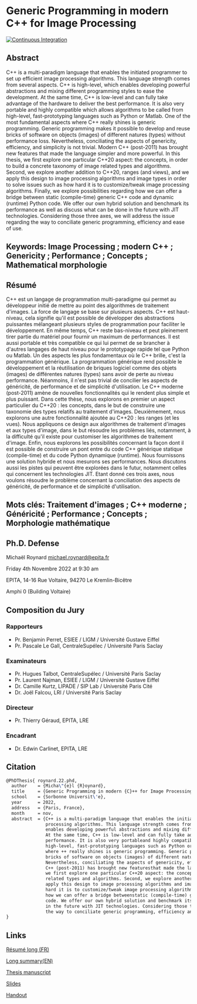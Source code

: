 # Generic Programming in modern C++ for Image Processing

[![Continuous Integration](https://github.com/dutiona/thesis/actions/workflows/ci.yaml/badge.svg)](https://github.com/dutiona/thesis/actions/workflows/ci.yaml)

## Abstract

C++ is a multi-paradigm language that enables the initiated programmer to set up efficient image processing algorithms. This language strength comes from several aspects. C++ is high-level, which enables developing powerful abstractions and mixing different programming styles to ease the development. At the same time, C++ is low-level and can fully take advantage of the hardware to deliver the best performance. It is also very portable and highly compatible which allows algorithms to be called from high-level, fast-prototyping languages such as Python or Matlab. One of the most fundamental aspects where C++ really shines is generic programming. Generic programming makes it possible to develop and reuse bricks of software on objects (images) of different natures (types) without performance loss. Nevertheless, conciliating the aspects of genericity, efficiency, and simplicity is not trivial. Modern C++ (post-2011) has brought new features that made the language simpler and more powerful. In this thesis, we first explore one particular C++20 aspect: the concepts, in order to build a concrete taxonomy of image related types and algorithms. Second, we explore another addition to C++20, ranges (and views), and we apply this design to image processing algorithms and image types in order to solve issues such as how hard it is to customize/tweak image processing algorithms. Finally, we explore possibilities regarding how we can offer a bridge between static (compile-time) generic C++ code and dynamic (runtime) Python code. We offer our own hybrid solution and benchmark its performance as well as discuss what can be done in the future with JIT technologies. Considering those three axes, we will address the issue regarding the way to conciliate generic programming, efficiency and ease of use.

## Keywords: Image Processing ; modern C++ ; Genericity ; Performance ; Concepts ; Mathematical morphologie

## Résumé

C++ est un langage de programmation multi-paradigme qui permet au développeur initié de mettre au point des algorithmes de traitement d'images. La force de langage se base sur plusieurs aspects. C++ est haut-niveau, cela signifie qu'il est possible de développer des abstractions puissantes mélangeant plusieurs styles de programmation pour faciliter le développement. En même temps, C++ reste bas-niveau et peut pleinement tirer partie du matériel pour fournir un maximum de performances. Il est aussi portable et très compatible ce qui lui permet de se brancher à d'autres langages de haut niveau pour le prototypage rapide tel que Python ou Matlab. Un des aspects les plus fondamentaux où le C++ brille, c'est la programmation générique. La programmation générique rend possible le développement et la réutilisation de briques logiciel comme des objets (images) de différentes natures (types) sans avoir de perte au niveau performance. Néanmoins, il n'est pas trivial de concilier les aspects de généricité, de performance et de simplicité d'utilisation. Le C++ moderne (post-2011) amène de nouvelles fonctionnalités qui le rendent plus simple et plus puissant. Dans cette thèse, nous explorons en premier un aspect particulier du C++20 : les concepts, dans le but de construire une taxonomie des types relatifs au traitement d'images. Deuxièmement, nous explorons une autre fonctionnalité ajoutée au C++20 : les ranges (et les vues). Nous appliquons ce design aux algorithmes de traitement d'images et aux types d'image, dans le but résoudre les problèmes liés, notamment, à la difficulté qu'il existe pour customiser les algorithmes de traitement d'image. Enfin, nous explorons les possibilités concernant la façon dont il est possible de construire un pont entre du code C++ générique statique (compile-time) et du code Python dynamique (runtime). Nous fournissons une solution hybride et nous mesurons ses performances. Nous discutons aussi les pistes qui peuvent être explorées dans le futur, notamment celles qui concernent les technologies JIT. Etant donné ces trois axes, nous voulons résoudre le problème concernant la conciliation des aspects de généricité, de performance et de simplicité d'utilisation.

## Mots clés: Traitement d'images ; C++ moderne ; Généricité ; Performance ; Concepts ; Morphologie mathématique

## Ph.D. Defense

Michaël Roynard <michael.roynard@epita.fr>

Friday 4th Novembre 2022 at 9:30 am

EPITA, 14-16 Rue Voltaire, 94270 Le Kremlin-Bicêtre

Amphi 0 (Building Voltaire)

## Composition du Jury

### Rapporteurs

* Pr. Benjamin Perret, ESIEE / LIGM / Université Gustave Eiffel
* Pr. Pascale Le Gall, CentraleSupélec / Université Paris Saclay

### Examinateurs

* Pr. Hugues Talbot, CentraleSupélec / Université Paris Saclay
* Pr. Laurent Najman, ESIEE / LIGM / Université Gustave Eiffel
* Dr. Camille Kurtz, LIPADE / SIP Lab / Université Paris Cité
* Dr. Joël Falcou, LRI / Université Paris Saclay

### Directeur

* Pr. Thierry Géraud, EPITA, LRE

### Encadrant

* Dr. Edwin Carlinet, EPITA, LRE

## Citation

```latex
@PhDThesis{	roynard.22.phd,
  author	= {Micha\"{e}l {R}oynard},
  title		= {Generic Programming in modern {C}++ for Image Processing},
  school	= {Sorbonne Universit\'e},
  year		= 2022,
  address	= {Paris, France},
  month		= nov,
  abstract	= {C++ is a multi-paradigm language that enables the initiated programmer to set up efficient image
               processing algorithms. This language strength comes from several aspects. C++ is high-level, which
               enables developing powerful abstractions and mixing different programmingstyles to ease the development.
               At the same time, C++ is low-level and can fully take advantage of the hardware to deliver the best
               performance. It is also very portableand highly compatible which allows algorithms to be called from
               high-level, fast-prototyping languages such as Python or Matlab. One of the most fundamental aspects
               where ++ really shines is generic programming. Generic programming makes it possible to develop and reuse
               bricks of software on objects (images) of different natures (types)without performance loss.
               Nevertheless, conciliating the aspects of genericity, efficiency, and simplicity is not trivial. Modern
               C++ (post-2011) has brought new featuresthat made the language simpler and more powerful. In this thesis,
               we first explore one particular C++20 aspect: the concepts, in order to build a concrete taxonomy of image
               related types and algorithms. Second, we explore another addition to C++20, ranges (and views), and we
               apply this design to image processing algorithms and image types in order to solve issues such as how
               hard it is to customize/tweak image processing algorithms. Finally, we explore possibilities regarding
               how we can offer a bridge betweenstatic (compile-time) generic C++ code and dynamic (runtime) Python
               code. We offer our own hybrid solution and benchmark its performance as well as discuss what can be done
               in the future with JIT technologies. Considering those three axes, we will address the issue regarding
               the way to conciliate generic programming, efficiency and ease of use.}
}
```

## Links

[Résumé long (FR)](https://dutiona.github.io/thesis/resume_long.pdf)

[Long summary(EN)](https://dutiona.github.io/thesis/long_summary.pdf)

[Thesis manuscript](https://dutiona.github.io/thesis/manuscript.pdf)

[Slides](https://dutiona.github.io/thesis/slides.pdf)

[Handout](https://dutiona.github.io/thesis/handout.pdf)
